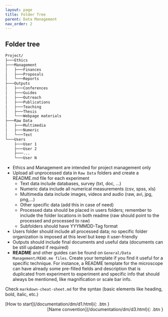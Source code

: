 ```yaml
---
layout: page
title: Folder Tree
parent: Data Management
nav_order: 2
---
```


## Folder tree

```bash
Project/
├───Ethics
├───Management
│   ├───Finances
│   ├───Proposals
│   └───Reports
├───Outputs
│   ├───Conferences
│   ├───Guides
│   ├───Outreach
│   ├───Publications
│   ├───Teaching
│   ├───Thesis
│   └───Webpage materials
├───Raw Data
│   ├───Multimedia
│   ├───Numeric
│   └───Text
└───Users
    ├───User 1
    ├───User 2
    ├───...
    └───User N
```

- Ethics and Management are intended for project management only
- Upload all unprocessed data in `Raw Data` folders and create a README.md file for each experiment
	- Text data include databases, survey (txt, doc, ...)
	- Numeric data include all numerical measurements (csv, spss, xls)
	- Multimedia data include images, videos and audio (raw, avi, jpg, png,...)
	- Other specific data (add this in case of need)
	- Processed data should be placed in users folders; remember to include the folder locations in both readme (raw should point to the processed and processed to raw)
	- Subfolders should have YYYMMDD-Tag format
- Users folder should include all processed data; no specific folder organization is imposed at this level but keep it user-friendly
- Outputs should include final documents and useful data (documents can be still updated if required)
- **README** and other guides can be found on `General/Data Management/READ.me files`. Create your template if you find it useful for a specific technique.
For instance, a README template for the microscope can have already some pre-filled fields and description that is duplicated from experiment to experiment and specific info that should always be mentioned, like magnification or scale bar info.

Check `markdown-cheat-sheet.md` for the syntax (basic elements like heading, bold, italic, etc.)

<span class="fs-3">
[How to start](/documentation/dm/d1.html){: .btn }
</span>
<span class="fs-3" style="float: right;">
[Name convention](/documentation/dm/d3.html){: .btn }
</span>